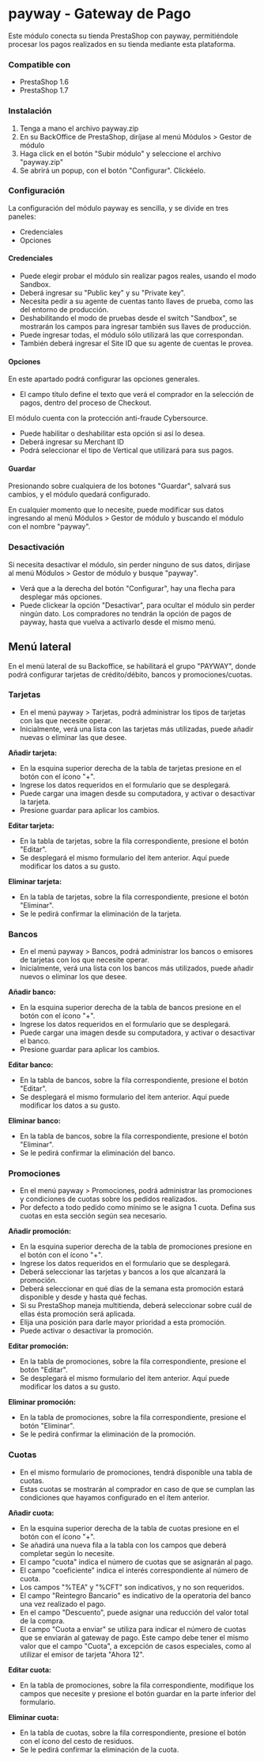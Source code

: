 # payway - Gateway de Pago
Este módulo conecta su tienda PrestaShop con payway, permitiéndole procesar los pagos realizados en su tienda mediante esta plataforma.

### Compatible con
- PrestaShop 1.6
- PrestaShop 1.7

### Instalación
1. Tenga a mano el archivo payway.zip
2. En su BackOffice de PrestaShop, diríjase al menú Módulos > Gestor de módulo
3. Haga click en el botón "Subir módulo" y seleccione el archivo "payway.zip"
4. Se abrirá un popup, con el botón "Configurar". Clickéelo.

### Configuración
La configuración del módulo payway es sencilla, y se divide en tres paneles:
- Credenciales
- Opciones

#### Credenciales
- Puede elegir probar el módulo sin realizar pagos reales, usando el modo Sandbox.
- Deberá ingresar su "Public key" y su "Private key".
- Necesita pedir a su agente de cuentas tanto llaves de prueba, como las del entorno de producción.
- Deshabilitando el modo de pruebas desde el switch "Sandbox", se mostrarán los campos para ingresar también sus llaves de producción.
- Puede ingresar todas, el módulo sólo utilizará las que correspondan.
- También deberá ingresar el Site ID que su agente de cuentas le provea.

#### Opciones
En este apartado podrá configurar las opciones generales.
- El campo título define el texto que verá el comprador en la selección de pagos, dentro del proceso de Checkout.

El módulo cuenta con la protección anti-fraude Cybersource.
- Puede habilitar o deshabilitar esta opción si así lo desea.
- Deberá ingresar su Merchant ID
- Podrá seleccionar el tipo de Vertical que utilizará para sus pagos.

#### Guardar
Presionando sobre cualquiera de los botones "Guardar", salvará sus cambios, y el módulo quedará configurado.

En cualquier momento que lo necesite, puede modificar sus datos ingresando al menú Módulos > Gestor de módulo y buscando el módulo con el nombre "payway".

### Desactivación
Si necesita desactivar el módulo, sin perder ninguno de sus datos, diríjase al menú Módulos > Gestor de módulo y busque "payway".
- Verá que a la derecha del botón "Configurar", hay una flecha para desplegar más opciones.
- Puede clickear la opción "Desactivar", para ocultar el módulo sin perder ningún dato. Los compradores no tendrán la opción de pagos de payway, hasta que vuelva a activarlo desde el mismo menú.

## Menú lateral
En el menú lateral de su Backoffice, se habilitará el grupo "PAYWAY", donde podrá configurar tarjetas de crédito/débito, bancos y promociones/cuotas.

### Tarjetas
- En el menú payway > Tarjetas, podrá administrar los tipos de tarjetas con las que necesite operar.
- Inicialmente, verá una lista con las tarjetas más utilizadas, puede añadir nuevas o eliminar las que desee.

**Añadir tarjeta:**
- En la esquina superior derecha de la tabla de tarjetas presione en el botón con el ícono "+".
- Ingrese los datos requeridos en el formulario que se desplegará.
- Puede cargar una imagen desde su computadora, y activar o desactivar la tarjeta.
- Presione guardar para aplicar los cambios.

**Editar tarjeta:**
- En la tabla de tarjetas, sobre la fila correspondiente, presione el botón "Editar".
- Se desplegará el mismo formulario del ítem anterior. Aquí puede modificar los datos a su gusto.

**Eliminar tarjeta:**
- En la tabla de tarjetas, sobre la fila correspondiente, presione el botón "Eliminar".
- Se le pedirá confirmar la eliminación de la tarjeta.

### Bancos
- En el menú payway > Bancos, podrá administrar los bancos o emisores de tarjetas con los que necesite operar.
- Inicialmente, verá una lista con los bancos más utilizados, puede añadir nuevos o eliminar los que desee.

**Añadir banco:**
- En la esquina superior derecha de la tabla de bancos presione en el botón con el ícono "+".
- Ingrese los datos requeridos en el formulario que se desplegará.
- Puede cargar una imagen desde su computadora, y activar o desactivar el banco.
- Presione guardar para aplicar los cambios.

**Editar banco:**
- En la tabla de bancos, sobre la fila correspondiente, presione el botón "Editar".
- Se desplegará el mismo formulario del ítem anterior. Aquí puede modificar los datos a su gusto.

**Eliminar banco:**
- En la tabla de bancos, sobre la fila correspondiente, presione el botón "Eliminar".
- Se le pedirá confirmar la eliminación del banco.

### Promociones
- En el menú payway > Promociones, podrá administrar las promociones y condiciones de cuotas sobre los pedidos realizados.
- Por defecto a todo pedido como mínimo se le asigna 1 cuota. Defina sus cuotas en esta sección según sea necesario.

**Añadir promoción:**
- En la esquina superior derecha de la tabla de promociones presione en el botón con el ícono "+".
- Ingrese los datos requeridos en el formulario que se desplegará.
- Deberá seleccionar las tarjetas y bancos a los que alcanzará la promoción.
- Deberá seleccionar en qué días de la semana esta promoción estará disponible y desde y hasta qué fechas.
- Si su PrestaShop maneja multitienda, deberá seleccionar sobre cuál de ellas ésta promoción será aplicada.
- Elija una posición para darle mayor prioridad a esta promoción.
- Puede activar o desactivar la promoción.

**Editar promoción:**
- En la tabla de promociones, sobre la fila correspondiente, presione el botón "Editar".
- Se desplegará el mismo formulario del ítem anterior. Aquí puede modificar los datos a su gusto.

**Eliminar promoción:**
- En la tabla de promociones, sobre la fila correspondiente, presione el botón "Eliminar".
- Se le pedirá confirmar la eliminación de la promoción.

### Cuotas
- En el mismo formulario de promociones, tendrá disponible una tabla de cuotas.
- Estas cuotas se mostrarán al comprador en caso de que se cumplan las condiciones que hayamos configurado en el ítem anterior.

**Añadir cuota:**
- En la esquina superior derecha de la tabla de cuotas presione en el botón con el ícono "+".
- Se añadirá una nueva fila a la tabla con los campos que deberá completar según lo necesite.
- El campo "cuota" indica el número de cuotas que se asignarán al pago.
- El campo "coeficiente" indica el interés correspondiente al número de cuota.
- Los campos "%TEA" y "%CFT" son indicativos, y no son requeridos.
- El campo "Reintegro Bancario" es indicativo de la operatoria del banco una vez realizado el pago.
- En el campo "Descuento", puede asignar una reducción del valor total de la compra.
- El campo "Cuota a enviar" se utiliza para indicar el número de cuotas que se enviarán al gateway de pago. Este campo debe tener el mismo valor que el campo "Cuota", a excepción de casos especiales, como al utilizar el emisor de tarjeta "Ahora 12".

**Editar cuota:**
- En la tabla de promociones, sobre la fila correspondiente, modifique los campos que necesite y presione el botón guardar en la parte inferior del formulario.

**Eliminar cuota:**
- En la tabla de cuotas, sobre la fila correspondiente, presione el botón con el ícono del cesto de residuos.
- Se le pedirá confirmar la eliminación de la cuota.
